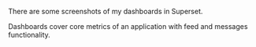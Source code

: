There are some screenshots of my dashboards in Superset.

Dashboards cover core metrics of an application with feed and messages functionality.

